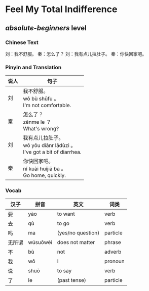 # Feel My Total Indifference
## *absolute-beginners* level

### Chinese Text
刘：我不舒服。
秦：怎么了？
刘：我有点儿拉肚子。
秦：你快回家吧。

### Pinyin and Translation
|说人|句子|
|----|----|
|刘|我不舒服。<br />wǒ bù shūfu 。<br />I'm not comfortable.|
|秦|怎么了？<br />zěnme le ？<br />What's wrong?|
|刘|我有点儿拉肚子。<br />wǒ yǒu diǎnr lādùzi 。<br />I've got a bit of diarrhea.|
|秦|你快回家吧。<br />nǐ kuài huíjiā ba 。<br />Go home, quickly.|
### Vocab
|汉子|拼音|英文|词类|
|----|----|----|----|
|要|yào|to want|verb|
|去|qù|to go|verb|
|吗|ma|(yes/no question)|particle|
|无所谓|wúsuǒwèi|does not matter|phrase|
|不|bù|not|adverb|
|我|wǒ|I|pronoun|
|说|shuō|to say|verb|
|了|le|(past tense)|particle|